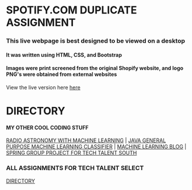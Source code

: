 # SPOTIFY.COM DUPLICATE ASSIGNMENT
### This live webpage is best designed to be viewed on a desktop

#### It was written using HTML, CSS, and Bootstrap
#### Images were print screened from the original Shopify website, and logo PNG's were obtained from external websites

View the live version here [here](https://gwyche.github.io/Shopify/)



# DIRECTORY

#### MY OTHER COOL CODING STUFF
[RADIO ASTRONOMY WITH MACHINE LEARNING](https://github.com/gwyche/nn_pulsar_classifier) | [JAVA GENERAL PURPOSE MACHINE LEARNING CLASSIFIER](https://github.com/gwyche/deep_NN_general_purpose_V1) | [MACHINE LEARNING BLOG](https://gwyche.wordpress.com) | [SPRING GROUP PROJECT FOR TECH TALENT SOUTH](https://github.com/ttsbluetesla/spring_dealership_project)

### ALL ASSIGNMENTS FOR TECH TALENT SELECT 
[DIRECTORY](https://github.com/gwyche/Homeworks-for-TTS-Select/blob/master/README.md)

